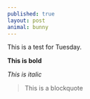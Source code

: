 ```yaml
---
published: true
layout: post
animal: bunny
---
```

This is a test for Tuesday.

**This is bold**

_This is italic_

> This is a blockquote

